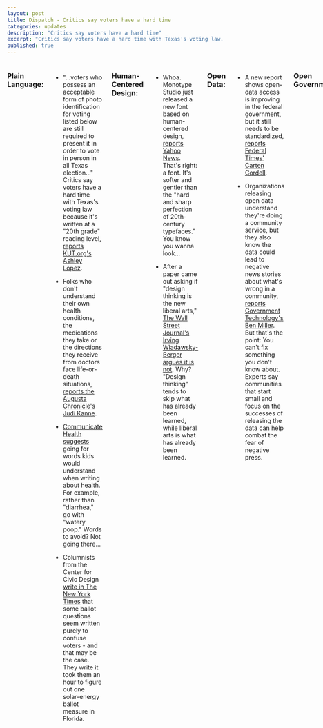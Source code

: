 ```yaml
---
layout: post
title: Dispatch - Critics say voters have a hard time
categories: updates
description: "Critics say voters have a hard time"
excerpt: "Critics say voters have a hard time with Texas's voting law..."
published: true
---
```


<div class="row">
<div class="small-12 medium-9 medium-centered columns" markdown="1">
 
### Plain Language:

-  "...voters who possess an acceptable form of photo identification for voting listed below are still required to present it in order to vote in person in all Texas election..." Critics say voters have a hard time with Texas's voting law because it's written at a "20th grade" reading level, [reports KUT.org's Ashley Lopez](http://kut.org/post/why-voter-id-confusion-because-rules-were-written-20th-grade-reading-level).

-  Folks who don't understand their own health conditions, the medications they take or the directions they receive from doctors face life-or-death situations, [reports the Augusta Chronicle's Judi Kanne](http://chronicle.augusta.com/news/health/2016-10-31/health-literacy-can-be-life-or-death-matter).

-  [Communicate Health suggests](http://communicatehealth.com/2013/08/what-goes-in-must-come-out/) going for words kids would understand when writing about health. For example, rather than "diarrhea," go with "watery poop." Words to avoid? Not going there... 

-  Columnists from the Center for Civic Design [write in The New York Times](http://www.nytimes.com/roomfordebate/2016/11/03/why-are-ballot-measures-so-confusing/ballot-measures-need-to-be-written-in-plain-language) that some ballot questions seem written purely to confuse voters - and that may be the case. They write it took them an hour to figure out one solar-energy ballot measure in Florida.

### Human-Centered Design:

-  Whoa. Monotype Studio just released a new font based on human-centered
design, [reports Yahoo News](http://sports.yahoo.com/news/introducing-between-typeface-monotype-versatile-120000394.html). That's right: a font. It's softer and gentler than the "hard and sharp perfection of 20th-century typefaces." You know you wanna look... 

-  After a paper came out asking if "design thinking is the new liberal
arts," [The Wall Street Journal's Irving Wladawsky-Berger argues it is not](http://blogs.wsj.com/cio/2016/11/04/is-design-thinking-the-new-liberal-arts/). Why? "Design thinking" tends to skip what has already been learned, while liberal arts is what has already been learned.

### Open Data:

-  A new report shows open-data access is improving in the federal government, but it still needs to be standardized, [reports Federal Times' Carten Cordell](http://www.federaltimes.com/articles/report-open-datas-positives-are-still-in-their-infancy).

-  Organizations releasing open data understand they're doing a community service, but they also know the data could lead to negative news stories about what's wrong in a community, [reports Government Technology's Ben Miller](http://www.govtech.com/civic/How-to-Overcome-the-Bad-Story-Fear-and-Open-Up-Your-Data.html). But that's the point: You can't fix something you don't know about. Experts say communities that start small and focus on the successes of releasing the data can help combat the fear of negative press.

### Open Government:

-  As the Sunlight Foundation changes direction, [Propublica announces](https://www.propublica.org/article/taking-cues-and-some-projects-from-sunlight-labs) it will take over some of the nonprofit's projects, such as Politwoops, CapitolWords and the House Staff Directory.

### Vet Politics:

-  [Military Times' Leo Shane](http://www.militarytimes.com/articles/four-defense-veterans-races-to-watch?utm_source=3DSailthru&utm_medium=3Demail&utm_campaign=3DEBB-11/8&utm_term=3DEditorial%20-%20Military%20-%20Early%20Bird%20Brief) breaks down the races that are most likely to affect Veterans based on Congressional committees.

-  [And Shane reports](http://www.militarytimes.com/articles/election-day-look-back-national-security?utm_source=3DSailthru&utm_medium=3Demail&utm_campaign=3DEBB-11/8&utm_term=3DEditorial%20-%20Military%20-%20Early%20Bird%20Brief) that most national security experts, military watchers and Vets feel like the election hasn't touched on their top issues.

### Vet Love:

-  A new documentary details the lives of the service members who guard the Tomb of the Unknowns at Arlington National Cemetery, [reports Military Times' Charlsy Panzino](http://www.militarytimes.com/articles/unknowns-documentary-debuts-online-on-dvd-for-veterans-day?utm_source=3DSailthru&utm_medium=3Demail&utm_campaign=3DEBB%2011.3.16&utm_term=3DEditorial%20-%20Military%20-%20Early%20Bird%20Brief). It was produced by a Veteran and will be released on Veterans Day.

-  And another new film, "Acronym," looks at alternative treatments forpost-traumatic stress, [reports Military Times' Amanda Miller](http://www.militarytimes.com/articles/film-acronym-looks-inside-alternative-ptsd-therapies?utm_source=3DSailthru&utm_medium=3Demail&utm_campaign=3DEBB%2011.3.16&utm_term=3DEditorial%20-%20Military%20-%20Early%20Bird%20Brief).

-  A new report says VA has great goals through MyVA, but it doesn't have a
great way to evaluate or implement those goals, [reports The Washington
Post's Joe Davidson](https://www.washingtonpost.com/news/powerpost/wp/2016/11/03/va-gets-many-improvement-ideas-but-often-fails-on-evaluation-implementation/?wpisrc=3Dnl_fed&wpmm=3D1).

-  A new study finds military wives have higher rates of mental illness and are more likely to binge drink than other married women, [reports the San Diego Union Tribune's Carl Prine](http://www.sandiegouniontribune.com/military/sd-me-substance-mental-20161101-htmlstory.html?utm_source=3DSailthru&utm_medium=3Demail&utm_campaign=3DEBB%20Mil%2011.4.16&utm_term=3DEditorial%20-%20Military%20-%20Early%20Bird%20Brief).

-  Apparently, it someone's birthday this week, [reports Military.com](http://www.military.com/marine-corps-birthday/why-marine-corps-birthday-matters.html). Eat cake, and Hoo-rah.

### What we're reading:

-  Got Your 6 approved 13 entertainment ventures it says fairly represents service members and Veterans, as well as getting the facts generally straight, [reports Military Times' Kevin Lilley](http://www.militarytimes.com/articles/6-certified-13-entertainment-projects-get-veteran-advocacy-groups-seal-of-approval?utm_source=3DSailthru&utm_medium=3Demail&utm_campaign=3DEarly%20Bird%20Brief%2011.02.2016&utm_term=3DEditorial%20-%20Military%20-%20Early%20Bird%20Brief).

-  Some members of our team geeks-out hard on cybersecurity. CyberCon happens mid-month in Washington, D.C., [reports Federal Times](http://cybercon.federaltimes.com/?utm_source=3DSailthru&utm_medium=3Demail&utm_campaign=3DEarly%20Bird%20Brief%2011.02.2016&utm_term=3DEditorial%20-%20Military%20-%20Early%20Bird%20Brief).

-  As the first administration to officially engage on social media, the White House has created a hand-over policy for @potus and @flotus, [reports Media File](http://www.mediafiledc.com/whats-next-potus-twitter-handle/). If you're a fan of @potus's current owner, you can continue to follow @potus44, where all of Barack Obama's tweets will transfer in January.

-  U.S. Chief Technology Officer Megan Smith says women have always been involved in the tech industry, they've just been written out of the story, [reports Wired's James Temperton](http://www.wired.co.uk/article/megan-smith-cto-us-obama).
